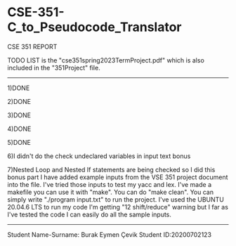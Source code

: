 # CSE-351-C_to_Pseudocode_Translator
CSE 351 REPORT

TODO LIST is the "cse351spring2023TermProject.pdf" which is also included in the "351Project" file.
*********************************************************************************
1)DONE

2)DONE

3)DONE

4)DONE

5)DONE

6)I didn't do the check undeclared variables in input text bonus

7)Nested Loop and Nested If statements are being checked so I did this bonus part
I have added example inputs from the VSE 351 project document into the file.
I've tried those inputs to test my yacc and lex.
I've made a makefile you can use it with "make". You can do "make clean".
You can simply write "./program input.txt" to run the project.
I've used the UBUNTU 20.04.6 LTS to run my code
I'm getting "12 shift/reduce" warning but I far as I've tested the code I can easily
do all the sample inputs.
*********************************************************************************
Student Name-Surname: Burak Eymen Çevik
Student ID:20200702123
